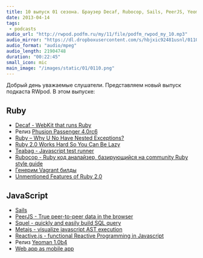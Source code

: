 ```yaml
---
title: 10 выпуск 01 сезона. Браузер Decaf, Rubocop, Sails, PeerJS, Yeoman 1.0b4 и прочее
date: 2013-04-14
tags:
 - podcasts
audio_url: "http://rwpod.podfm.ru/my/11/file/podfm_rwpod_my_10.mp3"
audio_mirror: "https://dl.dropboxusercontent.com/s/hbjxic92481usnl/0110.mp3?dl=1"
audio_format: "audio/mpeg"
audio_length: 21904748
duration: "00:22:45"
small_icon: mic
main_image: "/images/static/01/0110.png"
---
```


Добрый день уважаемые слушатели. Представляем новый выпуск подкаста RWpod. В этом выпуске:

## Ruby

 - [Decaf - WebKit that runs Ruby](http://trydecaf.org/)
 - Релиз [Phusion Passenger 4.0rc6](http://blog.phusion.nl/2013/04/09/phusion-passenger-4-0-release-candidate-6/)
 - [Ruby – Why U No Have Nested Exceptions?](http://www.skorks.com/2013/04/ruby-why-u-no-have-nested-exceptions/)
 - [Ruby 2.0 Works Hard So You Can Be Lazy](http://patshaughnessy.net/2013/4/3/ruby-2-0-works-hard-so-you-can-be-lazy)
 - [Teabag - Javascript test runner](https://github.com/modeset/teabag)
 - [Rubocop - Ruby код аналайзер, базирующийся на community Ruby style guide](http://batsov.com/rubocop/)
 - [Генерим Vagrant билды](http://hospice.io/)
 - [Unmentioned Features of Ruby 2.0](http://whitequark.org/blog/2013/04/14/unmentioned-features-of-ruby-2-dot-0/)

## JavaScript

 - [Sails](http://balderdashy.github.io/sails/)
 - [PeerJS - True peer-to-peer data in the browser](http://peerjs.com/)
 - [Squel - quickly and easily build SQL query](http://hiddentao.github.io/squel/)
 - [Metajs - visualize javascript AST execution](http://int3.github.io/metajs/)
 - [Reactive.js - functional Reactive Programming in Javascript](http://eng.wealthfront.com/2013/04/reactivejs-functional-reactive.html)
 - Релиз [Yeoman 1.0b4](http://addyosmani.com/blog/yeoman-update-announcing-1-0-beta-4/)
 - [Web app as mobile app](http://blog.forecast.io/its-not-a-web-app-its-an-app-you-install-from-the-web/)


<!--more-->
